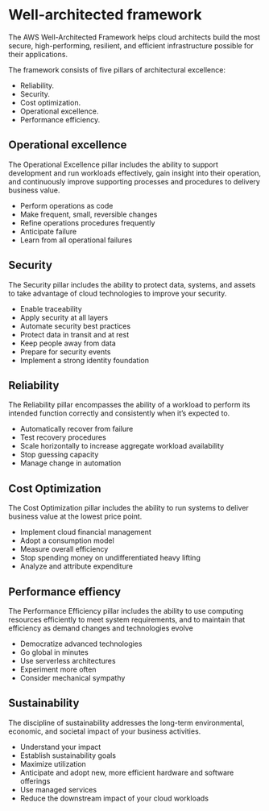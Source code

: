 # Well-architected framework
The AWS Well-Architected Framework helps cloud architects build the most secure, high-performing, resilient, and efficient infrastructure possible for their applications.

The framework consists of five pillars of architectural excellence:
- Reliability.
- Security.
- Cost optimization.
- Operational excellence.
- Performance efficiency.

## Operational excellence
The Operational Excellence pillar includes the ability to support development and run workloads effectively, gain insight into their operation, and continuously improve supporting processes and procedures to delivery business value.
- Perform operations as code
- Make frequent, small, reversible changes
- Refine operations procedures frequently
- Anticipate failure
- Learn from all operational failures

## Security
The Security pillar includes the ability to protect data, systems, and assets to take advantage of cloud technologies to improve your security.
- Enable traceability
- Apply security at all layers
- Automate security best practices
- Protect data in transit and at rest
- Keep people away from data
- Prepare for security events
- Implement a strong identity foundation

## Reliability
The Reliability pillar encompasses the ability of a workload to perform its intended function correctly and consistently when it’s expected to. 
- Automatically recover from failure
- Test recovery procedures
- Scale horizontally to increase aggregate workload availability
- Stop guessing capacity
- Manage change in automation


## Cost Optimization
The Cost Optimization pillar includes the ability to run systems to deliver business value at the lowest price point. 
- Implement cloud financial management
- Adopt a consumption model
- Measure overall efficiency
- Stop spending money on undifferentiated heavy lifting
- Analyze and attribute expenditure


## Performance effiency
The Performance Efficiency pillar includes the ability to use computing resources efficiently to meet system requirements, and to maintain that efficiency as demand changes and technologies evolve
- Democratize advanced technologies
- Go global in minutes
- Use serverless architectures
- Experiment more often
- Consider mechanical sympathy

## Sustainability
The discipline of sustainability addresses the long-term environmental, economic, and societal impact of your business activities.
- Understand your impact
- Establish sustainability goals
- Maximize utilization
- Anticipate and adopt new, more efficient hardware and software offerings
- Use managed services
- Reduce the downstream impact of your cloud workloads
